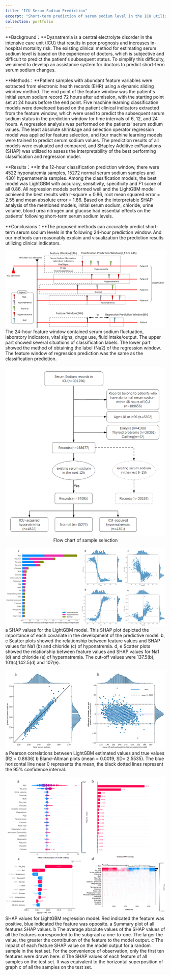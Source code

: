 ```yaml
---
title: "ICU Serum Sodium Prediction"
excerpt: "Short-term prediction of serum sodium level in the ICU utilizing interpretable machine learning<br/><img src='/images/ICU_Serum_Sodium/1.png'>"
collection: portfolio
---
```


**Background：**Dysnatremia is a central electrolyte disorder in the intensive care unit (ICU) that results in poor prognosis and increases in-hospital mortality risk. The existing clinical method for estimating serum sodium level is based on the experience of doctors, which is subjective and difficult to predict the patient's subsequent status. To simplify this difficulty, we aimed to develop an assistance system for doctors to predict short-term serum sodium changes.

**Methods：**Patient samples with abundant feature variables were extracted from electronic health records (EHR) using a dynamic sliding window method. The end point of the feature window was the patient's initial serum sodium record 72 hours after admission, with the starting point set at 24 hours before the end point. Five machine learning classification models were developed based on the patient clinical indicators extracted from the feature window, which were used to predict the subsequent serum sodium status in the prediction window for time intervals of 6, 12, and 24 hours. A regression analysis was performed on the patients' serum sodium values. The least absolute shrinkage and selection operator regression model was applied for feature selection, and four machine learning models were trained to predict serum sodium values. The prediction results of all models were evaluated and compared, and SHapley Additive exPlanations (SHAP) was utilized to assess the interpretability of the best performing classification and regression model.

**Results：**In the 12-hour classification prediction window, there were 4522 hyponatremia samples, 15272 normal serum sodium samples and 4301 hypernatremia samples. Among the classification models, the best model was LightGBM with accuracy, sensitivity, specificity and F1 score of all 0.86. All regression models performed well and the LightGBM model achieved the best results with r-square = 0.86, root mean squared error = 2.55 and mean absolute error = 1.86. Based on the interpretable SHAP analysis of the mentioned models, initial serum sodium, chloride, urine volume, blood urea nitrogen and glucose had essential effects on the patients' following short-term serum sodium levels.

**Conclusions：**The proposed methods can accurately predict short-term serum sodium levels in the following 24-hour prediction window. And our methods can reasonably explain and visualization the prediction results utilizing clinical indicators.


<img src='/images/ICU_Serum_Sodium/1.png' alt="models metrics">
<figcaption>The 24-hour feature window contained serum sodium fluctuation,  laboratory indicators, vital signs, drugs use, fluid intake/output. The upper part showed several situations of classification labels. The lower part showed the method of obtaining the label (Na2) of the regression window. The feature window of regression prediction was the same as the classification prediction.</figcaption>
<br>



<img src='/images/ICU_Serum_Sodium/2.png' alt="models metrics">
<div style="text-align: center;"><figcaption>Flow chart of sample selection</figcaption></div>
<br>



<img src='/images/ICU_Serum_Sodium/3.png' alt="models metrics">
<figcaption>a SHAP values for the LightGBM model. This SHAP plot depicted the importance of each covariate in the development of the predictive model. b, c Scatter plots showed the relationship between feature values and SHAP values for Na1 (b) and chloride (c) of hyponatremia. d, e Scatter plots showed the relationship between feature values and SHAP values for Na1 (d) and chloride (e) of hypernatremia. The cut-off values were 137.5(b), 101(c),142.5(d) and 107(e).</figcaption>
<br>


<img src='/images/ICU_Serum_Sodium/4.png' alt="models metrics">
<figcaption>a Pearson correlations between LightGBM estimated values and true values (R2 = 0.8636)  b Bland–Altman plots (mean = 0.0019, SD= 2.5535). The blue horizontal line near 0 represents the mean, the black dotted lines represent the 95% confidence interval.</figcaption>
<br>


<img src='/images/ICU_Serum_Sodium/5.png' alt="models metrics">
<figcaption>SHAP values for LightGBM regression model. Red indicated the feature was positive, blue indicated the feature was opposite. a Summary plot of all features SHAP values. b The average absolute values of the SHAP values of all the features corresponded to the subgraph a one-to-one. The larger the value, the greater the contribution of the feature to the model output. c The impact of each feature SHAP value on the model output for a random sample in the test set. For the convenience of observation, only the first ten features were drawn here. d The SHAP values of each feature of all samples on the test set. It was equivalent to the horizontal superposition of graph c of all the samples on the test set.</figcaption>
